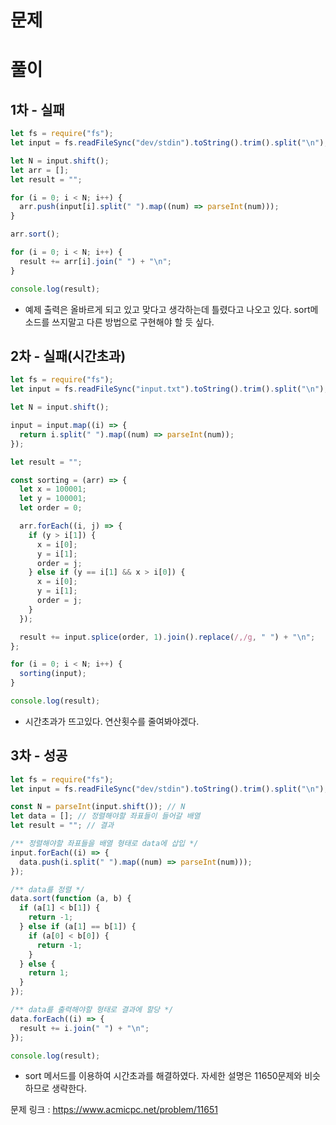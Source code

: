 # 문제

# 풀이

## 1차 - 실패

```javascript
let fs = require("fs");
let input = fs.readFileSync("dev/stdin").toString().trim().split("\n");

let N = input.shift();
let arr = [];
let result = "";

for (i = 0; i < N; i++) {
  arr.push(input[i].split(" ").map((num) => parseInt(num)));
}

arr.sort();

for (i = 0; i < N; i++) {
  result += arr[i].join(" ") + "\n";
}

console.log(result);
```

- 예제 출력은 올바르게 되고 있고 맞다고 생각하는데 틀렸다고 나오고 있다. sort메소드를 쓰지말고 다른 방법으로 구현해야 할 듯 싶다.

## 2차 - 실패(시간초과)

```javascript
let fs = require("fs");
let input = fs.readFileSync("input.txt").toString().trim().split("\n");

let N = input.shift();

input = input.map((i) => {
  return i.split(" ").map((num) => parseInt(num));
});

let result = "";

const sorting = (arr) => {
  let x = 100001;
  let y = 100001;
  let order = 0;

  arr.forEach((i, j) => {
    if (y > i[1]) {
      x = i[0];
      y = i[1];
      order = j;
    } else if (y == i[1] && x > i[0]) {
      x = i[0];
      y = i[1];
      order = j;
    }
  });

  result += input.splice(order, 1).join().replace(/,/g, " ") + "\n";
};

for (i = 0; i < N; i++) {
  sorting(input);
}

console.log(result);
```

- 시간초과가 뜨고있다. 연산횟수를 줄여봐야겠다.

## 3차 - 성공

```javascript
let fs = require("fs");
let input = fs.readFileSync("dev/stdin").toString().trim().split("\n");

const N = parseInt(input.shift()); // N
let data = []; // 정렬해야할 좌표들이 들어갈 배열
let result = ""; // 결과

/** 정렬해야할 좌표들을 배열 형태로 data에 삽입 */
input.forEach((i) => {
  data.push(i.split(" ").map((num) => parseInt(num)));
});

/** data를 정렬 */
data.sort(function (a, b) {
  if (a[1] < b[1]) {
    return -1;
  } else if (a[1] == b[1]) {
    if (a[0] < b[0]) {
      return -1;
    }
  } else {
    return 1;
  }
});

/** data를 출력해야할 형태로 결과에 할당 */
data.forEach((i) => {
  result += i.join(" ") + "\n";
});

console.log(result);
```

- sort 메서드를 이용하여 시간초과를 해결하였다. 자세한 설명은 11650문제와 비슷하므로 생략한다.

문제 링크 : https://www.acmicpc.net/problem/11651
